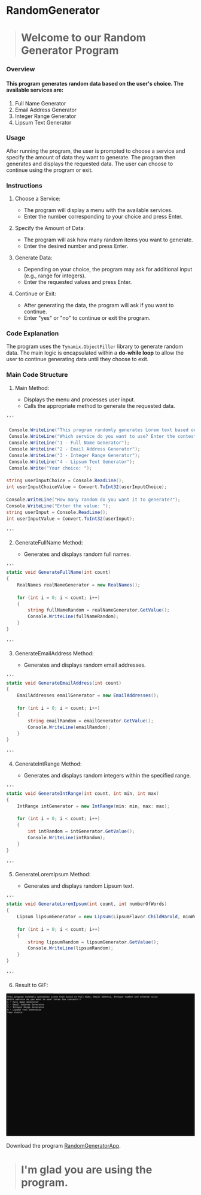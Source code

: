 # RandomGenerator
> # Welcome to our Random Generator Program

### Overview

#### This program generates random data based on the user's choice. The available services are:

1. Full Name Generator
2. Email Address Generator
3. Integer Range Generator
4. Lipsum Text Generator

### Usage

After running the program, the user is prompted to choose a service and specify the amount of data they want to generate. The program then generates and displays the requested data. The user can choose to continue using the program or exit.

### Instructions

1. Choose a Service:

    * The program will display a menu with the available services.
    * Enter the number corresponding to your choice and press Enter.


2. Specify the Amount of Data:

    * The program will ask how many random items you want to generate.
    * Enter the desired number and press Enter.

3. Generate Data:

    * Depending on your choice, the program may ask for additional input (e.g., range for integers).
    * Enter the requested values and press Enter.

4. Continue or Exit:

    * After generating the data, the program will ask if you want to continue.
    * Enter "yes" or "no" to continue or exit the program.

### Code Explanation
The program uses the ```Tynamix.ObjectFiller``` library to generate random data. The main logic is encapsulated within a **do-while loop** to allow the user to continue generating data until they choose to exit.

### Main Code Structure

1. Main Method:

    * Displays the menu and processes user input.
    * Calls the appropriate method to generate the requested data.

```cs 
'''

 Console.WriteLine("This program randomly generates Lorem text based on Full Name, Email Address, Integer number and entered value");
 Console.WriteLine("Which service do you want to use? Enter the contest!!!");
 Console.WriteLine("1 - Full Name Generator");
 Console.WriteLine("2 - Email Address Generator");
 Console.WriteLine("3 - Integer Range Generator");
 Console.WriteLine("4 - Lipsum Text Generator");
 Console.Write("Your choice: ");

string userInputChoice = Console.ReadLine();
int userInputChoiceValue = Convert.ToInt32(userInputChoice);

Console.WriteLine("How many random do you want it to generate?");
Console.WriteLine("Enter the value: ");
string userInput = Console.ReadLine();
int userInputValue = Convert.ToInt32(userInput);

'''
```

2. GenerateFullName Method:

    * Generates and displays random full names.

```cs
'''
static void GenerateFullName(int count)
{
    RealNames realNameGenerator = new RealNames();

    for (int i = 0; i < count; i++)
    {
        string fullNameRandom = realNameGenerator.GetValue();
        Console.WriteLine(fullNameRandom);
    }
}

'''
```

3. GenerateEmailAddress Method:

    * Generates and displays random email addresses.

```cs 
'''
static void GenerateEmailAddress(int count)
{
    EmailAddresses emailGenerator = new EmailAddresses();

    for (int i = 0; i < count; i++)
    {
        string emailRandom = emailGenerator.GetValue();
        Console.WriteLine(emailRandom);
    }
}

'''
```

4. GenerateIntRange Method:

    * Generates and displays random integers within the specified range.

```cs
'''
static void GenerateIntRange(int count, int min, int max)
{
    IntRange intGenerator = new IntRange(min: min, max: max);

    for (int i = 0; i < count; i++)
    {
        int intRandom = intGenerator.GetValue();
        Console.WriteLine(intRandom);
    }
}

'''
```

5. GenerateLoremIpsum Method:

    * Generates and displays random Lipsum text.

```cs
'''
static void GenerateLoremIpsum(int count, int numberOfWords)
{
    Lipsum lipsumGenerator = new Lipsum(LipsumFlavor.ChildHarold, minWords: numberOfWords);

    for (int i = 0; i < count; i++)
    {
        string lipsumRandom = lipsumGenerator.GetValue();
        Console.WriteLine(lipsumRandom);
    }
}

'''
```
6. Result to GIF:

![Result to gif!](/resultGif/result%20gif.gif)

Download the program [RandomGeneratorApp](https://drive.google.com/file/d/14KxVGaipxwsVoqS3ygpxB3KGUii3Ux8P/view?usp=sharing).

> # I'm glad you are using the program.